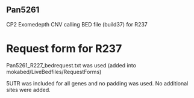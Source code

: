 ## Pan5261

CP2 Exomedepth CNV calling BED file (build37) for R237

# Request form for R237
Pan5261_R227_bedrequest.txt was used  (added into mokabed/LiveBedfiles/RequestForms)

5UTR was included for all genes and no padding was used. No additional sites were added. 